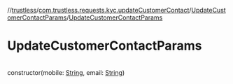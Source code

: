 //[trustless](../../../index.md)/[com.trustless.requests.kyc.updateCustomerContact](../index.md)/[UpdateCustomerContactParams](index.md)/[UpdateCustomerContactParams](-update-customer-contact-params.md)

# UpdateCustomerContactParams

\
constructor(mobile: [String](https://kotlinlang.org/api/latest/jvm/stdlib/kotlin/-string/index.html), email: [String](https://kotlinlang.org/api/latest/jvm/stdlib/kotlin/-string/index.html))
